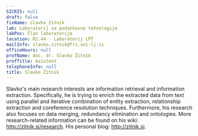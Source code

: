 ```yaml
---
SICRIS: null
draft: false
fixName: slavko_žitnik
lab: Laboratorij za podatkovne tehnologije
labPos: Član laboratorija
location: R2.44 - Laboratorij LPT
mailInfo: slavko.zitnik@fri.uni-lj.si
officeHours: null
profName: doc. dr. Slavko Žitnik
profTitle: Asistent
telephoneInfo: null
title: Slavko Žitnik
---
```



Slavko's main research interests are information retrieval and information extraction. Specifically, he is trying to enrich the extracted data from text using parallel and iterative combination of entity extraction, relationship extraction and coreference resolution techniques. Furthermore, his research also focuses on data merging, redundancy elimination and ontologies.
More research-related information can be found on his wiki: http://zitnik.si/research.
His personal blog: http://zitnik.si.